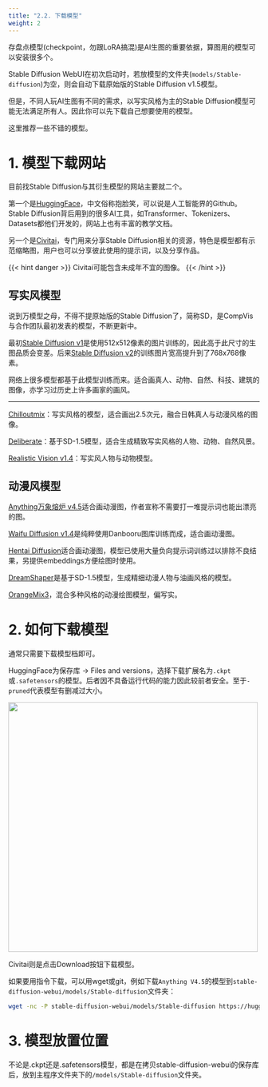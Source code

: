 ```yaml
---
title: "2.2. 下载模型"
weight: 2
---
```


存盘点模型(checkpoint，勿跟LoRA搞混)是AI生图的重要依据，算图用的模型可以安装很多个。

Stable Diffusion WebUI在初次启动时，若放模型的文件夹(`models/Stable-diffusion`)为空，则会自动下载原始版的Stable Diffusion v1.5模型。

但是，不同人玩AI生图有不同的需求，以写实风格为主的Stable Diffusion模型可能无法满足所有人。因此你可以先下载自己想要使用的模型。

这里推荐一些不错的模型。


# 1. 模型下载网站

目前找Stable Diffusion与其衍生模型的网站主要就二个。

第一个是[HuggingFace](https://huggingface.co/models?other=stable-diffusion)，中文俗称抱脸笑，可以说是人工智能界的Github。Stable Diffusion背后用到的很多AI工具，如Transformer、Tokenizers、Datasets都他们开发的，网站上也有丰富的教学文档。

另一个是[Civitai](https://civitai.com/)，专门用来分享Stable Diffusion相关的资源，特色是模型都有示范缩略图，用户也可以分享彼此使用的提示词，以及分享作品。

{{< hint danger >}}
Civitai可能包含未成年不宜的图像。
{{< /hint >}}

## 写实风模型

说到万模型之母，不得不提原始版的Stable Diffusion了，简称SD，是CompVis与合作团队最初发表的模型，不断更新中。

最初[Stable Diffusion v1](https://huggingface.co/runwayml/stable-diffusion-v1-5)是使用512x512像素的图片训练的，因此高于此尺寸的生图品质会变差。后来[Stable Diffusion v2](https://huggingface.co/stabilityai/stable-diffusion-2-1)的训练图片宽高提升到了768x768像素。

网络上很多模型都基于此模型训练而来。适合画真人、动物、自然、科技、建筑的图像，亦学习过历史上许多画家的画风。

---

[Chilloutmix](https://civitai.com/models/6424/chilloutmix)：写实风格的模型，适合画出2.5次元，融合日韩真人与动漫风格的图像。

[Deliberate](https://civitai.com/models/4823/deliberate)：基于SD-1.5模型，适合生成精致写实风格的人物、动物、自然风景。

[Realistic Vision v1.4](https://civitai.com/models/4201/realistic-vision-v13)：写实风人物与动物模型。


## 动漫风模型

[Anything万象熔炉 v4.5](https://huggingface.co/andite/anything-v4.0)适合画动漫图，作者宣称不需要打一堆提示词也能出漂亮的图。

[Waifu Diffusion v1.4](https://huggingface.co/hakurei/waifu-diffusion-v1-4)是纯粹使用Danbooru图库训练而成，适合画动漫图。

[Hentai Diffusion](https://github.com/Delcos/Hentai-Diffusion)适合画动漫图，模型已使用大量负向提示词训练过以排除不良结果，另提供embeddings方便绘图时使用。

[DreamShaper](https://civitai.com/models/4384/dreamshaper)是基于SD-1.5模型，生成精细动漫人物与油画风格的模型。

[OrangeMix3](https://huggingface.co/WarriorMama777/OrangeMixs)，混合多种风格的动漫绘图模型，偏写实。


# 2. 如何下载模型

通常只需要下载模型档即可。

HuggingFace为保存库 → Files and versions，选择下载扩展名为`.ckpt`或`.safetensors`的模型。后者因不具备运行代码的能力因此较前者安全。至于`-pruned`代表模型有删减过大小。

<img src=../../../images/download-models-1.webp alt=""  width=500 loading="lazy">

Civitai则是点击Download按钮下载模型。


如果要用指令下载，可以用wget或git，例如下载`Anything V4.5`的模型到`stable-diffusion-webui/models/Stable-diffusion`文件夹：
```bash
wget -nc -P stable-diffusion-webui/models/Stable-diffusion https://huggingface.co/andite/anything-v4.0/resolve/main/anything-v4.5-pruned.safetensors
```


# 3. 模型放置位置

不论是.ckpt还是.safetensors模型，都是在拷贝stable-diffusion-webui的保存库后，放到主程序文件夹下的`/models/Stable-diffusion`文件夹。
